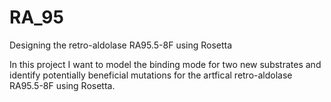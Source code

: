 # RA_95
Designing the retro-aldolase RA95.5-8F using Rosetta

In this project I want to model the binding mode for two new substrates and identify potentially beneficial mutations for the artfical retro-aldolase RA95.5-8F using Rosetta.
